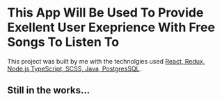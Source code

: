 # This App Will Be Used To Provide Exellent User Exeprience With Free Songs To Listen To

This project was built by me with the technolgies used [React, Redux, Node.js,TypeScript, SCSS, Java, PostgresSQL](https://github.com/facebook/create-react-app).

## Still in the works...

